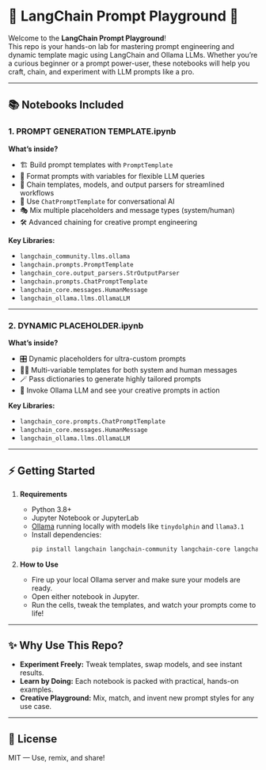 # 🧠 LangChain Prompt Playground 🚀

Welcome to the **LangChain Prompt Playground**!  
This repo is your hands-on lab for mastering prompt engineering and dynamic template magic using LangChain and Ollama LLMs. Whether you’re a curious beginner or a prompt power-user, these notebooks will help you craft, chain, and experiment with LLM prompts like a pro.

---

## 📚 Notebooks Included

### 1. PROMPT GENERATION TEMPLATE.ipynb

**What’s inside?**
- 🏗️ Build prompt templates with `PromptTemplate`
- 🧩 Format prompts with variables for flexible LLM queries
- 🔗 Chain templates, models, and output parsers for streamlined workflows
- 💬 Use `ChatPromptTemplate` for conversational AI
- 🎭 Mix multiple placeholders and message types (system/human)
- 🛠️ Advanced chaining for creative prompt engineering

**Key Libraries:**
- `langchain_community.llms.ollama`
- `langchain.prompts.PromptTemplate`
- `langchain_core.output_parsers.StrOutputParser`
- `langchain.prompts.ChatPromptTemplate`
- `langchain_core.messages.HumanMessage`
- `langchain_ollama.llms.OllamaLLM`

---

### 2. DYNAMIC PLACEHOLDER.ipynb

**What’s inside?**
- 🎛️ Dynamic placeholders for ultra-custom prompts
- 🧑‍💻 Multi-variable templates for both system and human messages
- 🪄 Pass dictionaries to generate highly tailored prompts
- 🤖 Invoke Ollama LLM and see your creative prompts in action

**Key Libraries:**
- `langchain_core.prompts.ChatPromptTemplate`
- `langchain_core.messages.HumanMessage`
- `langchain_ollama.llms.OllamaLLM`

---

## ⚡ Getting Started

1. **Requirements**
   - Python 3.8+
   - Jupyter Notebook or JupyterLab
   - [Ollama](https://ollama.com/) running locally with models like `tinydolphin` and `llama3.1`
   - Install dependencies:
     ```sh
     pip install langchain langchain-community langchain-core langchain-ollama
     ```

2. **How to Use**
   - Fire up your local Ollama server and make sure your models are ready.
   - Open either notebook in Jupyter.
   - Run the cells, tweak the templates, and watch your prompts come to life!

---

## ✨ Why Use This Repo?

- **Experiment Freely:** Tweak templates, swap models, and see instant results.
- **Learn by Doing:** Each notebook is packed with practical, hands-on examples.
- **Creative Playground:** Mix, match, and invent new prompt styles for any use case.

---

## 📜 License

MIT — Use, remix, and share!
